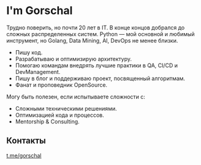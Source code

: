 # I'm Gorschal

Трудно поверить, но почти 20 лет в IT. В конце концов добрался до сложных распределенных систем. Python — мой основной и любимый инструмент, но Golang, Data Mining, AI, DevOps не менее близки.

- Пишу код.
- Разрабатываю и оптимизирую архитектуру.
- Помогаю командам внедрять лучшие практики в QA, CI/CD и DevManagement.
- Пишу в блог и поддерживаю проект, посвященный алгоритмам.
- Фанат и проповедник OpenSource.

Могу быть полезен, если испытываете сложности с:

- Сложными техническими решениями.
- Оптимизацией кода и процессов.
- Mentorship & Consulting.

## Контакты

[t.me/gorschal](https://t.me/gorschal)
